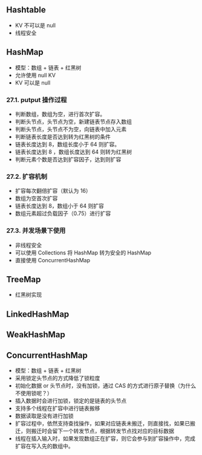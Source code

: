 ## Hashtable
- KV 不可以是 null
- 线程安全

## HashMap
- 模型：数组 + 链表 + 红黑树
- 允许使用 null KV
- KV 可以是 null
###  27.1. putput 操作过程
- 判断数组，数组为空，进行首次扩容。
- 判断头节点，头节点为空，新建链表节点存入数组
- 判断头节点，头节点不为空，向链表中加入元素
- 判断链表长度是否达到转为红黑树的条件
- 链表长度达到 8，数组长度小于 64 则扩容。
- 链表长度达到 8 ，数组长度达到 64 则转为红黑树
- 判断元素个数是否达到扩容因子，达到则扩容
###  27.2. 扩容机制
- 扩容每次翻倍扩容（默认为 16）
- 数组为空首次扩容
- 链表长度达到 8，数组小于 64 则扩容
- 数组元素超过负载因子（0.75）进行扩容
###  27.3. 并发场景下使用
- 非线程安全
- 可以使用 Collections 将 HashMap 转为安全的 HashMap
- 直接使用 ConcurrentHashMap

## TreeMap
- 红黑树实现

## LinkedHashMap

## WeakHashMap

## ConcurrentHashMap
- 模型：数组 + 链表 + 红黑树
- 采用锁定头节点的方式降低了锁粒度
- 初始化数据 or 头节点时，没有加锁，通过 CAS 的方式进行原子替换（为什么不使用锁呢？）
- 插入数据时会进行加锁，锁定的是链表的头节点
- 支持多个线程在扩容中进行链表搬移
- 数据读取是没有进行加锁
- 扩容过程中，依然支持查找操作，如果对应链表未搬迁，则直接找，如果已搬迁，则搬迁时会留下一个转发节点，根据转发节点找对应的目标数据
- 线程在插入输入时，如果发现数组正在扩容，则它会参与到扩容操作中，完成扩容在写入先的数组中。